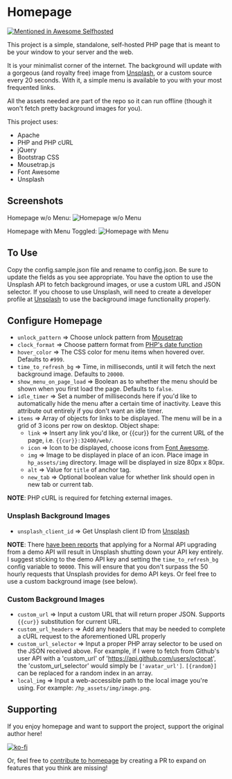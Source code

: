 # Homepage

[![Mentioned in Awesome Selfhosted](https://awesome.re/mentioned-badge.svg)](https://github.com/Kickball/awesome-selfhosted#personal-dashboards)

This project is a simple, standalone, self-hosted PHP page that is meant to be your window to your server and the web. 

It is your minimalist corner of the internet. The background will update with a gorgeous (and royalty free) image from [Unsplash](https://unsplash.com/), or a custom source every 20 seconds. With it, a simple menu is available to you with your most frequented links. 

All the assets needed are part of the repo so it can run offline (though it won't fetch pretty background images for you). 

This project uses:
- Apache
- PHP and PHP cURL
- jQuery
- Bootstrap CSS
- Mousetrap.js
- Font Awesome
- Unsplash

## Screenshots
Homepage w/o Menu:
![Homepage w/o Menu](example_img/homepage-wo-menu.png?raw=true)

Homepage with Menu Toggled:
![Homepage with Menu](example_img/homepage-w-menu.png?raw=true)


## To Use
Copy the config.sample.json file and rename to config.json. Be sure to update the fields as you see appropriate. You have the option to use the Unsplash API to fetch background images, or use a custom URL and JSON selector. If you choose to use Unsplash, will need to create a developer profile at [Unsplash](https://unsplash.com/) to use the background image functionality properly. 

## Configure Homepage
- `unlock_pattern` => Choose unlock pattern from [Mousetrap](https://craig.is/killing/mice)
- `clock_format` => Choose pattern format from [PHP's date function](http://php.net/manual/en/function.date.php)
- `hover_color` => The CSS color for menu items when hovered over. Defaults to `#999`. 
- `time_to_refresh_bg` => Time, in milliseconds, until it will fetch the next background image. Defaults to `20000`. 
- `show_menu_on_page_load` => Boolean as to whether the menu should be shown when you first load the page. Defaults to `false`.
- `idle_timer` => Set a number of milliseconds here if you'd like to automatically hide the menu after a certain time of inactivity. Leave this attribute out entirely if you don't want an idle timer. 
- `items` => Array of objects for links to be displayed. The menu will be in a grid of 3 icons per row on desktop. Object shape: 
  - `link` => Insert any link you'd like, or {{cur}} for the current URL of the page, i.e. `{{cur}}:32400/web/`. 
  - `icon` => Icon to be displayed, choose icons from [Font Awesome](http://fontawesome.io/icons/). 
  - `img` => Image to be displayed in place of an icon. Place image in `hp_assets/img` directory. Image will be displayed in size 80px x 80px. 
  - `alt` => Value for `title` of anchor tag. 
  - `new_tab` => Optional boolean value for whether link should open in new tab or current tab. 

__NOTE__: PHP cURL is required for fetching external images.

### Unsplash Background Images
- `unsplash_client_id` => Get Unsplash client ID from [Unsplash](https://unsplash.com/developers)

__NOTE__: There [have been reports](https://github.com/tomershvueli/homepage/issues/24#issuecomment-754450034) that applying for a Normal API upgrading from a demo API will result in Unsplash shutting down your API key entirely. I suggest sticking to the demo API key and setting the `time_to_refresh_bg` config variable to `90000`. This will ensure that you don't surpass the 50 hourly requests that Unsplash provides for demo API keys. Or feel free to use a custom background image (see below). 

### Custom Background Images
- `custom_url` => Input a custom URL that will return proper JSON. Supports `{{cur}}` substitution for current URL. 
- `custom_url_headers` => Add any headers that may be needed to complete a cURL request to the aforementioned URL properly
- `custom_url_selector` => Input a proper PHP array selector to be used on the JSON received above. For example, if I were to fetch from Github's user API with a 'custom_url' of 'https://api.github.com/users/octocat', the 'custom_url_selector' would simply be `['avatar_url']`. `[{random}]` can be replaced for a random index in an array. 
- `local_img` => Input a web-accessible path to the local image you're using. For example: `/hp_assets/img/image.png`.

## Supporting

If you enjoy homepage and want to support the project, support the original author here! 

[![ko-fi](https://ko-fi.com/img/githubbutton_sm.svg)](https://ko-fi.com/D1D41JRJE)

Or, feel free to [contribute to homepage](CONTRIBUTING.md) by creating a PR to expand on features that you think are missing! 